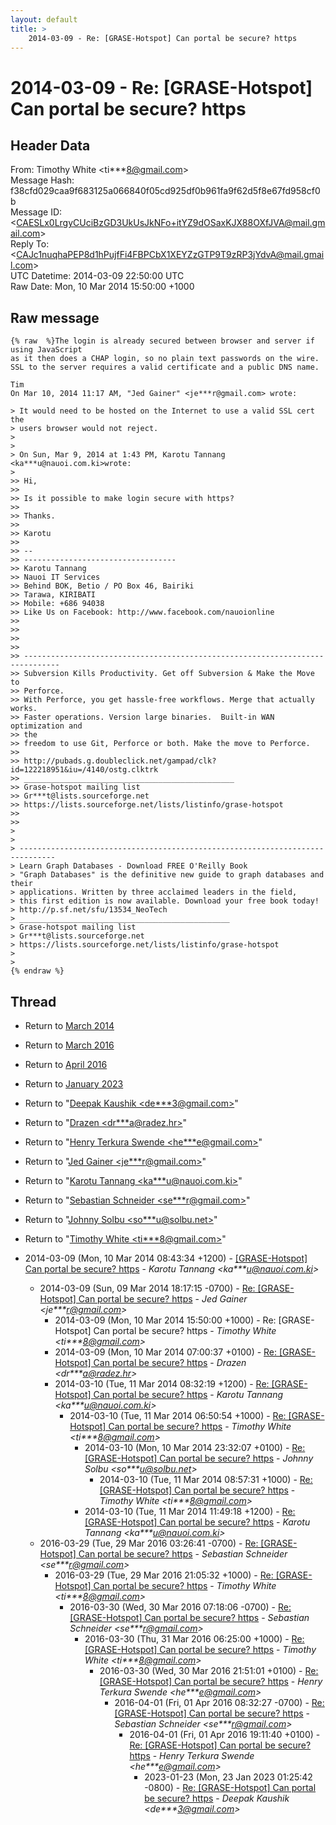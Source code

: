```yaml
---
layout: default
title: >
    2014-03-09 - Re: [GRASE-Hotspot] Can portal be secure? https
---
```


# 2014-03-09 - Re: [GRASE-Hotspot] Can portal be secure? https

## Header Data

From: Timothy White \<ti***8@gmail.com\><br>
Message Hash: f38cfd029caa9f683125a066840f05cd925df0b961fa9f62d5f8e67fd958cf0b<br>
Message ID: \<CAESLx0LrgyCUciBzGD3UkUsJkNFo+itYZ9dOSaxKJX88OXfJVA@mail.gmail.com\><br>
Reply To: \<CAJc1nuqhaPEP8d1hPujfFi4FBPCbX1XEYZzGTP9T9zRP3jYdvA@mail.gmail.com\><br>
UTC Datetime: 2014-03-09 22:50:00 UTC<br>
Raw Date: Mon, 10 Mar 2014 15:50:00 +1000<br>

## Raw message

```
{% raw  %}The login is already secured between browser and server if using JavaScript
as it then does a CHAP login, so no plain text passwords on the wire.
SSL to the server requires a valid certificate and a public DNS name.

Tim
On Mar 10, 2014 11:17 AM, "Jed Gainer" <je***r@gmail.com> wrote:

> It would need to be hosted on the Internet to use a valid SSL cert the
> users browser would not reject.
>
>
> On Sun, Mar 9, 2014 at 1:43 PM, Karotu Tannang <ka***u@nauoi.com.ki>wrote:
>
>> Hi,
>>
>> Is it possible to make login secure with https?
>>
>> Thanks.
>>
>> Karotu
>>
>> --
>> ----------------------------------
>> Karotu Tannang
>> Nauoi IT Services
>> Behind BOK, Betio / PO Box 46, Bairiki
>> Tarawa, KIRIBATI
>> Mobile: +686 94038
>> Like Us on Facebook: http://www.facebook.com/nauoionline
>>
>>
>>
>>
>> ------------------------------------------------------------------------------
>> Subversion Kills Productivity. Get off Subversion & Make the Move to
>> Perforce.
>> With Perforce, you get hassle-free workflows. Merge that actually works.
>> Faster operations. Version large binaries.  Built-in WAN optimization and
>> the
>> freedom to use Git, Perforce or both. Make the move to Perforce.
>>
>> http://pubads.g.doubleclick.net/gampad/clk?id=122218951&iu=/4140/ostg.clktrk
>> _______________________________________________
>> Grase-hotspot mailing list
>> Gr***t@lists.sourceforge.net
>> https://lists.sourceforge.net/lists/listinfo/grase-hotspot
>>
>>
>
>
> ------------------------------------------------------------------------------
> Learn Graph Databases - Download FREE O'Reilly Book
> "Graph Databases" is the definitive new guide to graph databases and their
> applications. Written by three acclaimed leaders in the field,
> this first edition is now available. Download your free book today!
> http://p.sf.net/sfu/13534_NeoTech
> _______________________________________________
> Grase-hotspot mailing list
> Gr***t@lists.sourceforge.net
> https://lists.sourceforge.net/lists/listinfo/grase-hotspot
>
>
{% endraw %}
```

## Thread

+ Return to [March 2014](/archive/2014/03)
+ Return to [March 2016](/archive/2016/03)
+ Return to [April 2016](/archive/2016/04)
+ Return to [January 2023](/archive/2023/01)

+ Return to "[Deepak Kaushik <de***3<span>@</span>gmail.com>](/authors/de___3_at_gmail_com)"
+ Return to "[Drazen <dr***a<span>@</span>radez.hr>](/authors/dr___a_at_radez_hr)"
+ Return to "[Henry Terkura Swende <he***e<span>@</span>gmail.com>](/authors/he___e_at_gmail_com)"
+ Return to "[Jed Gainer <je***r<span>@</span>gmail.com>](/authors/je___r_at_gmail_com)"
+ Return to "[Karotu Tannang <ka***u<span>@</span>nauoi.com.ki>](/authors/ka___u_at_nauoi_com_ki)"
+ Return to "[Sebastian Schneider <se***r<span>@</span>gmail.com>](/authors/se___r_at_gmail_com)"
+ Return to "[Johnny Solbu <so***u<span>@</span>solbu.net>](/authors/so___u_at_solbu_net)"
+ Return to "[Timothy White <ti***8<span>@</span>gmail.com>](/authors/ti___8_at_gmail_com)"

+ 2014-03-09 (Mon, 10 Mar 2014 08:43:34 +1200) - [[GRASE-Hotspot] Can portal be secure? https](/archive/2014/03/19ef3a41e36e673e6e363ab8deae66839e7329e2b8242a4c05613fc79764d9a5) - _Karotu Tannang \<ka***u@nauoi.com.ki\>_
  + 2014-03-09 (Sun, 09 Mar 2014 18:17:15 -0700) - [Re: [GRASE-Hotspot] Can portal be secure? https](/archive/2014/03/4fe95a4bbb0741bdbb52f0fd854f0cac3706798223d6f11e2375f6df1302a9a8) - _Jed Gainer \<je***r@gmail.com\>_
    + 2014-03-09 (Mon, 10 Mar 2014 15:50:00 +1000) - Re: [GRASE-Hotspot] Can portal be secure? https - _Timothy White \<ti***8@gmail.com\>_
    + 2014-03-09 (Mon, 10 Mar 2014 07:00:37 +0100) - [Re: [GRASE-Hotspot] Can portal be secure? https](/archive/2014/03/c6bb3fa28c185ab48bfbc86b073cf46aaf763192004569f1a8ba7e87e28ca66e) - _Drazen \<dr***a@radez.hr\>_
    + 2014-03-10 (Tue, 11 Mar 2014 08:32:19 +1200) - [Re: [GRASE-Hotspot] Can portal be secure? https](/archive/2014/03/932db7662fdd3363a9ad67124f4f04f1cee53a9fc0cf4a691f0a68a57ec31924) - _Karotu Tannang \<ka***u@nauoi.com.ki\>_
      + 2014-03-10 (Tue, 11 Mar 2014 06:50:54 +1000) - [Re: [GRASE-Hotspot] Can portal be secure? https](/archive/2014/03/ac08c10c2685ee042fd6bd1d0759054b216e5c0fed5a713039c41d24d218417c) - _Timothy White \<ti***8@gmail.com\>_
        + 2014-03-10 (Mon, 10 Mar 2014 23:32:07 +0100) - [Re: [GRASE-Hotspot] Can portal be secure? https](/archive/2014/03/f766072e9ed6ff2b18fd25576af35466d8a61bf98b5e5c767dfc6e8d327927d3) - _Johnny Solbu \<so***u@solbu.net\>_
          + 2014-03-10 (Tue, 11 Mar 2014 08:57:31 +1000) - [Re: [GRASE-Hotspot] Can portal be secure? https](/archive/2014/03/27a674cb5214b1cc6b6c20f7e9dffb2fb0c871aaa36e4b557204c42d2123d97b) - _Timothy White \<ti***8@gmail.com\>_
        + 2014-03-10 (Tue, 11 Mar 2014 11:49:18 +1200) - [Re: [GRASE-Hotspot] Can portal be secure? https](/archive/2014/03/babf7618dc0f4e8eba554d7cd2f97aece2b5833bf93e607cf7f6067f7b7eca96) - _Karotu Tannang \<ka***u@nauoi.com.ki\>_
  + 2016-03-29 (Tue, 29 Mar 2016 03:26:41 -0700) - [Re: [GRASE-Hotspot] Can portal be secure? https](/archive/2016/03/688feac649328052526fdcf0a724a43e67fef28346a7a19c671372804f150940) - _Sebastian Schneider \<se***r@gmail.com\>_
    + 2016-03-29 (Tue, 29 Mar 2016 21:05:32 +1000) - [Re: [GRASE-Hotspot] Can portal be secure? https](/archive/2016/03/2018c172fd8cf78a7b9b6c3213bcde37e36305d92c9bdce5130b7b15b2767dd9) - _Timothy White \<ti***8@gmail.com\>_
      + 2016-03-30 (Wed, 30 Mar 2016 07:18:06 -0700) - [Re: [GRASE-Hotspot] Can portal be secure? https](/archive/2016/03/adc5aba93f835fcc0550d29801bdd1d415555bc1e10ccbfbc600a63726065142) - _Sebastian Schneider \<se***r@gmail.com\>_
        + 2016-03-30 (Thu, 31 Mar 2016 06:25:00 +1000) - [Re: [GRASE-Hotspot] Can portal be secure? https](/archive/2016/03/e3f4e49877a64e62edc535411e5df31589f82d707a7c6fad0b9b26be384a3fab) - _Timothy White \<ti***8@gmail.com\>_
          + 2016-03-30 (Wed, 30 Mar 2016 21:51:01 +0100) - [Re: [GRASE-Hotspot] Can portal be secure? https](/archive/2016/03/36fdecd9a9ca779616e46246476b83c9418e8ca170e7b2613de977fb5d1d97ec) - _Henry Terkura Swende \<he***e@gmail.com\>_
            + 2016-04-01 (Fri, 01 Apr 2016 08:32:27 -0700) - [Re: [GRASE-Hotspot] Can portal be secure? https](/archive/2016/04/f122f267946ff6bf4f48c0f4a5b40ba428a9ebc5c76c6386fd8c8a47df0d5be8) - _Sebastian Schneider \<se***r@gmail.com\>_
              + 2016-04-01 (Fri, 01 Apr 2016 19:11:40 +0100) - [Re: [GRASE-Hotspot] Can portal be secure? https](/archive/2016/04/a6873719704aea0c7e870eab4d0e16b6b18932d8984b25804bc5bbf985c98b22) - _Henry Terkura Swende \<he***e@gmail.com\>_
                + 2023-01-23 (Mon, 23 Jan 2023 01:25:42 -0800) - [Re: [GRASE-Hotspot] Can portal be secure? https](/archive/2023/01/fc5faa9e23ce9a0f7b4d7157015fe4dcc096ac888b80c0ca307cbda81b5450d9) - _Deepak Kaushik \<de***3@gmail.com\>_

